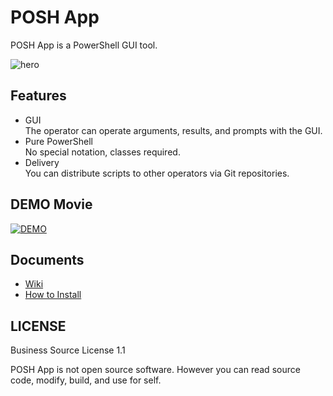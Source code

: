 # POSH App

POSH App is a PowerShell GUI tool.

![hero](https://user-images.githubusercontent.com/1011232/76868313-0e305900-68aa-11ea-9d2b-52c5527d9abc.jpg)

## Features

* GUI  
  The operator can operate arguments, results, and prompts with the GUI.
* Pure PowerShell  
  No special notation, classes required.
* Delivery  
  You can distribute scripts to other operators via Git repositories.

## DEMO Movie

[![DEMO](http://img.youtube.com/vi/GC7kRcXrPhE/0.jpg)](http://www.youtube.com/watch?v=GC7kRcXrPhE "DEMO")

## Documents

* [Wiki](https://github.com/aiplugs/poshapp/wiki)
* [How to Install](https://github.com/aiplugs/poshapp/wiki#how-to-install)

## LICENSE

Business Source License 1.1

POSH App is not open source software. However you can read source code, modify, build, and use for self.
